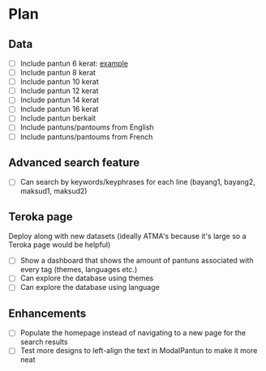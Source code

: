 # Plan

## Data

- [ ] Include pantun 6 kerat: [example](https://pantunandstuffs.wixsite.com/home/post/siakap-senohong-gelama-ikan-duri-the-things-with-rhyme)
- [ ] Include pantun 8 kerat
- [ ] Include pantun 10 kerat
- [ ] Include pantun 12 kerat
- [ ] Include pantun 14 kerat
- [ ] Include pantun 16 kerat
- [ ] Include pantun berkait
- [ ] Include pantuns/pantoums from English
- [ ] Include pantuns/pantoums from French

## Advanced search feature

- [ ] Can search by keywords/keyphrases for each line (bayang1, bayang2, maksud1, maksud2)

## Teroka page

Deploy along with new datasets (ideally ATMA's because it's large so a Teroka page would be helpful)

- [ ] Show a dashboard that shows the amount of pantuns associated with every tag (themes, languages etc.)
- [ ] Can explore the database using themes
- [ ] Can explore the database using language

## Enhancements

- [ ] Populate the homepage instead of navigating to a new page for the search results
- [ ] Test more designs to left-align the text in ModalPantun to make it more neat
